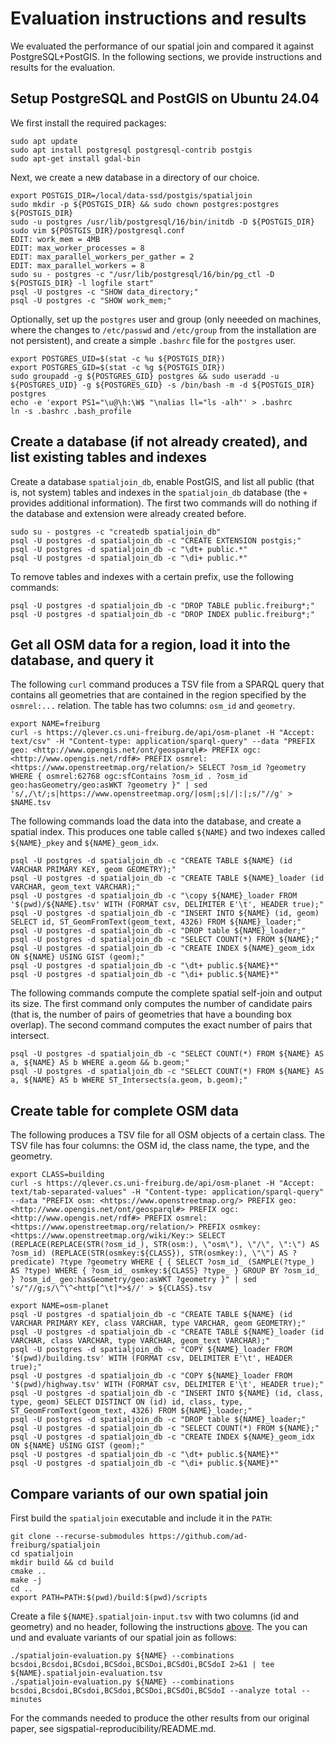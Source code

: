 # Evaluation instructions and results

We evaluated the performance of our spatial join and compared it against
PostgreSQL+PostGIS. In the following sections, we provide instructions and
results for the evaluation.

## Setup PostgreSQL and PostGIS on Ubuntu 24.04

We first install the required packages:


```
sudo apt update
sudo apt install postgresql postgresql-contrib postgis
sudo apt-get install gdal-bin
```

Next, we create a new database in a directory of our choice.

```
export POSTGIS_DIR=/local/data-ssd/postgis/spatialjoin
sudo mkdir -p ${POSTGIS_DIR} && sudo chown postgres:postgres ${POSTGIS_DIR}
sudo -u postgres /usr/lib/postgresql/16/bin/initdb -D ${POSTGIS_DIR}
sudo vim ${POSTGIS_DIR}/postgresql.conf
EDIT: work_mem = 4MB
EDIT: max_worker_processes = 8
EDIT: max_parallel_workers_per_gather = 2
EDIT: max_parallel_workers = 8
sudo su - postgres -c "/usr/lib/postgresql/16/bin/pg_ctl -D ${POSTGIS_DIR} -l logfile start"
psql -U postgres -c "SHOW data_directory;"
psql -U postgres -c "SHOW work_mem;"
```

Optionally, set up the `postgres` user and group (only neeeded on machines,
where the changes to `/etc/passwd` and `/etc/group` from the installation are
not persistent), and create a simple `.bashrc` file for the `postgres` user.

```
export POSTGRES_UID=$(stat -c %u ${POSTGIS_DIR})
export POSTGRES_GID=$(stat -c %g ${POSTGIS_DIR})
sudo groupadd -g ${POSTGRES_GID} postgres && sudo useradd -u ${POSTGRES_UID} -g ${POSTGRES_GID} -s /bin/bash -m -d ${POSTGIS_DIR} postgres
echo -e 'export PS1="\u@\h:\W$ "\nalias ll="ls -alh"' > .bashrc
ln -s .bashrc .bash_profile
```

## Create a database (if not already created), and list existing tables and indexes

Create a database `spatialjoin_db`, enable PostGIS, and list all public (that
is, not system) tables and indexes in the `spatialjoin_db` database (the `+`
provides additional information). The first two commands will do nothing if
the database and extension were already created before.


```
sudo su - postgres -c "createdb spatialjoin_db"
psql -U postgres -d spatialjoin_db -c "CREATE EXTENSION postgis;"
psql -U postgres -d spatialjoin_db -c "\dt+ public.*"
psql -U postgres -d spatialjoin_db -c "\di+ public.*"
```

To remove tables and indexes with a certain prefix, use the following commands:

```
psql -U postgres -d spatialjoin_db -c "DROP TABLE public.freiburg*;"
psql -U postgres -d spatialjoin_db -c "DROP INDEX public.freiburg*;"
```

## Get all OSM data for a region, load it into the database, and query it

The following `curl` command produces a TSV file from a SPARQL query that
contains all geometries that are contained in the region specified by the
`osmrel:...` relation. The table has two columns: `osm_id` and `geometry`.

```
export NAME=freiburg
curl -s https://qlever.cs.uni-freiburg.de/api/osm-planet -H "Accept: text/csv" -H "Content-type: application/sparql-query" --data "PREFIX geo: <http://www.opengis.net/ont/geosparql#> PREFIX ogc: <http://www.opengis.net/rdf#> PREFIX osmrel: <https://www.openstreetmap.org/relation/> SELECT ?osm_id ?geometry WHERE { osmrel:62768 ogc:sfContains ?osm_id . ?osm_id geo:hasGeometry/geo:asWKT ?geometry }" | sed 's/,/\t/;s|https://www.openstreetmap.org/|osm|;s|/|:|;s/"//g' > $NAME.tsv
```

The following commands load the data into the database, and create a spatial index.
This produces one table called `${NAME}` and two indexes called `${NAME}_pkey`
and `${NAME}_geom_idx`.


```
psql -U postgres -d spatialjoin_db -c "CREATE TABLE ${NAME} (id VARCHAR PRIMARY KEY, geom GEOMETRY);"
psql -U postgres -d spatialjoin_db -c "CREATE TABLE ${NAME}_loader (id VARCHAR, geom_text VARCHAR);"
psql -U postgres -d spatialjoin_db -c "\copy ${NAME}_loader FROM '$(pwd)/${NAME}.tsv' WITH (FORMAT csv, DELIMITER E'\t', HEADER true);"
psql -U postgres -d spatialjoin_db -c "INSERT INTO ${NAME} (id, geom) SELECT id, ST_GeomFromText(geom_text, 4326) FROM ${NAME}_loader;"
psql -U postgres -d spatialjoin_db -c "DROP table ${NAME}_loader;"
psql -U postgres -d spatialjoin_db -c "SELECT COUNT(*) FROM ${NAME};"
psql -U postgres -d spatialjoin_db -c "CREATE INDEX ${NAME}_geom_idx ON ${NAME} USING GIST (geom);"
psql -U postgres -d spatialjoin_db -c "\dt+ public.${NAME}*"
psql -U postgres -d spatialjoin_db -c "\di+ public.${NAME}*"
```

The following commands compute the complete spatial self-join and output its
size. The first command only computes the number of candidate pairs (that is,
the number of pairs of geometries that have a bounding box overlap). The second
command computes the exact number of pairs that intersect.

```
psql -U postgres -d spatialjoin_db -c "SELECT COUNT(*) FROM ${NAME} AS a, ${NAME} AS b WHERE a.geom && b.geom;"
psql -U postgres -d spatialjoin_db -c "SELECT COUNT(*) FROM ${NAME} AS a, ${NAME} AS b WHERE ST_Intersects(a.geom, b.geom);"
```

## Create table for complete OSM data

The following produces a TSV file for all OSM objects of a certain class. The
TSV file has four columns: the OSM id, the class name, the type, and the
geometry.

```
export CLASS=building
curl -s https://qlever.cs.uni-freiburg.de/api/osm-planet -H "Accept: text/tab-separated-values" -H "Content-type: application/sparql-query" --data "PREFIX osm: <https://www.openstreetmap.org/> PREFIX geo: <http://www.opengis.net/ont/geosparql#> PREFIX ogc: <http://www.opengis.net/rdf#> PREFIX osmrel: <https://www.openstreetmap.org/relation/> PREFIX osmkey: <https://www.openstreetmap.org/wiki/Key:> SELECT (REPLACE(REPLACE(STR(?osm_id_), STR(osm:), \"osm\"), \"/\", \":\") AS ?osm_id) (REPLACE(STR(osmkey:${CLASS}), STR(osmkey:), \"\") AS ?predicate) ?type ?geometry WHERE { { SELECT ?osm_id_ (SAMPLE(?type_) AS ?type) WHERE { ?osm_id_ osmkey:${CLASS} ?type_ } GROUP BY ?osm_id_ } ?osm_id_ geo:hasGeometry/geo:asWKT ?geometry }" | sed 's/"//g;s/\^\^<http[^\t]*>$//' > ${CLASS}.tsv
```

```
export NAME=osm-planet
psql -U postgres -d spatialjoin_db -c "CREATE TABLE ${NAME} (id VARCHAR PRIMARY KEY, class VARCHAR, type VARCHAR, geom GEOMETRY);"
psql -U postgres -d spatialjoin_db -c "CREATE TABLE ${NAME}_loader (id VARCHAR, class VARCHAR, type VARCHAR, geom_text VARCHAR);"
psql -U postgres -d spatialjoin_db -c "COPY ${NAME}_loader FROM '$(pwd)/building.tsv' WITH (FORMAT csv, DELIMITER E'\t', HEADER true);"
psql -U postgres -d spatialjoin_db -c "COPY ${NAME}_loader FROM '$(pwd)/highway.tsv' WITH (FORMAT csv, DELIMITER E'\t', HEADER true);"
psql -U postgres -d spatialjoin_db -c "INSERT INTO ${NAME} (id, class, type, geom) SELECT DISTINCT ON (id) id, class, type, ST_GeomFromText(geom_text, 4326) FROM ${NAME}_loader;"
psql -U postgres -d spatialjoin_db -c "DROP table ${NAME}_loader;"
psql -U postgres -d spatialjoin_db -c "SELECT COUNT(*) FROM ${NAME};"
psql -U postgres -d spatialjoin_db -c "CREATE INDEX ${NAME}_geom_idx ON ${NAME} USING GIST (geom);"
psql -U postgres -d spatialjoin_db -c "\dt+ public.${NAME}*"
psql -U postgres -d spatialjoin_db -c "\di+ public.${NAME}*"
```

## Compare variants of our own spatial join

First build the `spatialjoin` executable and include it in the `PATH`:

```
git clone --recurse-submodules https://github.com/ad-freiburg/spatialjoin
cd spatialjoin
mkdir build && cd build
cmake ..
make -j
cd ..
export PATH=PATH:$(pwd)/build:$(pwd)/scripts

```

Create a file `${NAME}.spatialjoin-input.tsv` with two columns (id and
geometry) and no header, following the instructions [above](#get-all-osm-data-for-a-region-load-it-into-the-database-and-query-it). The you can
und and evaluate variants of our spatial join as follows:

```
./spatialjoin-evaluation.py ${NAME} --combinations bcsdoi,Bcsdoi,BCsdoi,BCSdoi,BCSDoi,BCSdOi,BCSdoI 2>&1 | tee ${NAME}.spatialjoin-evaluation.tsv
./spatialjoin-evaluation.py ${NAME} --combinations bcsdoi,Bcsdoi,BCsdoi,BCSdoi,BCSDoi,BCSdOi,BCSdoI --analyze total --minutes
```

For the commands needed to produce the other results from our original paper,
see sigspatial-reproducibility/README.md.
